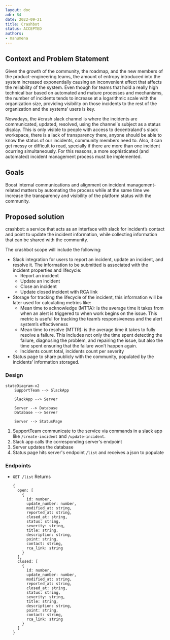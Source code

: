 ```yaml
---
layout: doc
adr: 84
date: 2022-09-21
title: Crashbot
status: ACCEPTED
authors:
- manumena
---
```


## Context and Problem Statement

Given the growth of the community, the roadmap, and the new members of the product-engineering teams, the amount of entropy introduced into the system increased exponentially causing an inconvenient effect that affects the reliability of the system. Even though for teams that hold a really high technical bar based on automated and mature processes and mechanisms, the number of incidents tends to increase at a logarithmic scale with the organization size, providing visibility on those incidents to the rest of the organization and the systems’ users is key.

Nowadays, the #crash slack channel is where the incidents are communicated, updated, resolved, using the channel`s subject as a status display. This is only visible to people with access to decentraland's slack workspace, there is a lack of transparency there, anyone should be able to know the status of our incidents, community members need to. Also, it can get messy or difficult to read, specially if there are more than one incident ocurring simultaneously. For this reasons, a more sophisticated (and automated) incident management process must be implemented.

## Goals

Boost internal communications and alignment on incident management-related matters by automating the process while at the same time we increase the transparency and visibility of the platform status with the community.

## Proposed solution

crashbot: a service that acts as an interface with slack for incident’s contact and point to update the incident information, while collecting information that can be shared with the community.

The crashbot scope will include the following:

- Slack integration for users to report an incident, update an incident, and resolve it. The information to be submitted is associated with the incident properties and lifecycle:
    - Report an incident
    - Update an incident
    - Close an incident
    - Update closed incident with RCA link
- Storage for tracking the lifecycle of the incident, this information will be later used for calculating metrics like:
    - Mean time to acknowledge (MTTA): is the average time it takes from when an alert is triggered to when work begins on the issue. This metric is useful for tracking the team’s responsiveness and the alert system’s effectiveness
    - Mean time to resolve (MTTR): is the average time it takes to fully resolve a failure. This includes not only the time spent detecting the failure, diagnosing the problem, and repairing the issue, but also the time spent ensuring that the failure won’t happen again.
    - Incidents count total, incidents count per severity
- Status page to share publicly with the community, populated by the incidents’ information storaged.

### Design
```mermaid
stateDiagram-v2
    SupportTeam --> SlackApp
    
    SlackApp --> Server
    
    Server --> Database
    Database --> Server

    Server --> StatusPage
```

1. SupportTeam communicate to the service via commands in a slack app like `/create-incident` and `/update-incident`.
2. Slack app calls the corresponding server's endpoint
3. Server updates the database
4. Status page hits server's endpoint `/list` and receives a json to populate

### Endpoints

- `GET /list` Returns
  ```
  {
    open: [
      {
        id: number,
        update_number: number,
        modified_at: string,
        reported_at: string,
        closed_at: string,
        status: string,
        severity: string,
        title: string,
        description: string,
        point: string,
        contact: string,
        rca_link: string
      }
    ],
    closed: [
      {
        id: number,
        update_number: number,
        modified_at: string,
        reported_at: string,
        closed_at: string,
        status: string,
        severity: string,
        title: string,
        description: string,
        point: string,
        contact: string,
        rca_link: string
      }
    ]
  }
  ```
